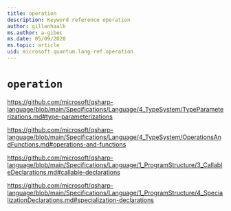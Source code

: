 ```yaml
---
title: operation
description: Keyword reference operation
author: gillenhaalb
ms.author: a-gibec
ms.date: 05/09/2020
ms.topic: article
uid: microsoft.quantum.lang-ref.operation
---
```


# `operation`

https://github.com/microsoft/qsharp-language/blob/main/Specifications/Language/4_TypeSystem/TypeParameterizations.md#type-parameterizations

https://github.com/microsoft/qsharp-language/blob/main/Specifications/Language/4_TypeSystem/OperationsAndFunctions.md#operations-and-functions

https://github.com/microsoft/qsharp-language/blob/main/Specifications/Language/1_ProgramStructure/3_CallableDeclarations.md#callable-declarations

https://github.com/microsoft/qsharp-language/blob/main/Specifications/Language/1_ProgramStructure/4_SpecializationDeclarations.md#specialization-declarations